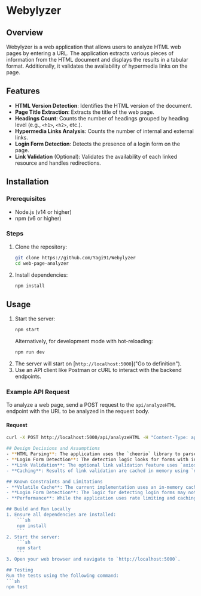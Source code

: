 # Webylyzer

## Overview
Webylyzer is a web application that allows users to analyze HTML web pages by entering a URL. The application extracts various pieces of information from the HTML document and displays the results in a tabular format. Additionally, it validates the availability of hypermedia links on the page.

## Features
- **HTML Version Detection**: Identifies the HTML version of the document.
- **Page Title Extraction**: Extracts the title of the web page.
- **Headings Count**: Counts the number of headings grouped by heading level (e.g., `<h1>`, `<h2>`, etc.).
- **Hypermedia Links Analysis**: Counts the number of internal and external links.
- **Login Form Detection**: Detects the presence of a login form on the page.
- **Link Validation** (Optional): Validates the availability of each linked resource and handles redirections.

## Installation

### Prerequisites
- Node.js (v14 or higher)
- npm (v6 or higher)

### Steps
1. Clone the repository:
    ```sh
    git clone https://github.com/Yagi91/Webylyzer
    cd web-page-analyzer
    ```
2. Install dependencies:
    ```sh
    npm install
    ```

## Usage
1. Start the server:
    ```sh
    npm start
    ```
    Alternatively, for development mode with hot-reloading:
    ```sh
    npm run dev
    ```
2. The server will start on [`http://localhost:5000`]("Go to definition").
3. Use an API client like Postman or cURL to interact with the backend endpoints.

### Example API Request
To analyze a web page, send a POST request to the `api/analyzeHTML` endpoint with the URL to be analyzed in the request body.

#### Request
```sh
curl -X POST http://localhost:5000/api/analyzeHTML -H "Content-Type: application/json" -d '{"url": "http://example.com"}'

## Design Decisions and Assumptions
- **HTML Parsing**: The application uses the `cheerio` library to parse HTML documents and extract information.
- **Login Form Detection**: The detection logic looks for forms with input fields of type email/username & "password" & login button and common login-related keywords in the form's action or input names.
- **Link Validation**: The optional link validation feature uses `axios` for making HTTP requests and `bottleneck` for rate limiting to ensure efficient performance.
- **Caching**: Results of link validation are cached in memory using `node-cache` to avoid redundant requests.

## Known Constraints and Limitations
- **Volatile Cache**: The current implementation uses an in-memory cache, which means cached data is lost when the server restarts. I can improve on thismy using an external databse like Redis or save locally with fs since this is a small project.
- **Login Form Detection**: The logic for detecting login forms may not cover all possible cases due to the variety of ways login forms can be constructed example the multi-step and modal.
- **Performance**: While the application uses rate limiting and caching to improve performance, analyzing very large web pages with numerous links may still be time-consuming.

## Build and Run Locally
1. Ensure all dependencies are installed:
    ```sh
    npm install
    ```
2. Start the server:
    ```sh
    npm start
    ```
3. Open your web browser and navigate to `http://localhost:5000`.

## Testing
Run the tests using the following command:
```sh
npm test
